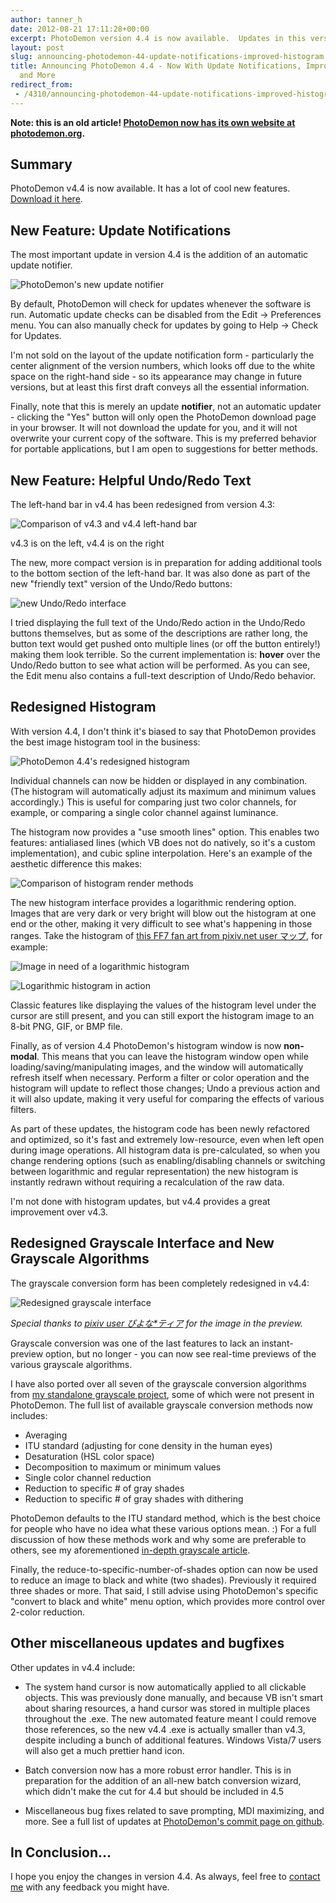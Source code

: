 ```yaml
---
author: tanner_h
date: 2012-08-21 17:11:28+00:00
excerpt: PhotoDemon version 4.4 is now available.  Updates in this version include an all-new automatic update notifier.  Helpful Undo/Redo text that describes what you are about to Undo/Redo.  A redesigned histogram, including per-channel rendering, logarithmic histograms, a new interface, and no more modal-window locking.  A new grayscale conversion interface, including two new algorithms and real-time previews.  And the usual batch of bugfixes and optimizations.
layout: post
slug: announcing-photodemon-44-update-notifications-improved-histogram
title: Announcing PhotoDemon 4.4 - Now With Update Notifications, Improved Histogram,
  and More
redirect_from:
 - /4310/announcing-photodemon-44-update-notifications-improved-histogram
---
```


**Note: this is an old article!  [PhotoDemon now has its own website at photodemon.org](https://photodemon.org).**

## Summary

PhotoDemon v4.4 is now available. It has a lot of cool new features. [Download it here](https://photodemon.org/download/).

## New Feature: Update Notifications

The most important update in version 4.4 is the addition of an automatic update notifier.

![PhotoDemon's new update notifier](images/UpdateNotifier_solo.jpg)

By default, PhotoDemon will check for updates whenever the software is run. Automatic update checks can be disabled from the Edit -> Preferences menu. You can also manually check for updates by going to Help -> Check for Updates.

I'm not sold on the layout of the update notification form - particularly the center alignment of the version numbers, which looks off due to the white space on the right-hand side - so its appearance may change in future versions, but at least this first draft conveys all the essential information.

Finally, note that this is merely an update **notifier**, not an automatic updater - clicking the "Yes" button will only open the PhotoDemon download page in your browser. It will not download the update for you, and it will not overwrite your current copy of the software. This is my preferred behavior for portable applications, but I am open to suggestions for better methods.

## New Feature: Helpful Undo/Redo Text

The left-hand bar in v4.4 has been redesigned from version 4.3:

![Comparison of v4.3 and v4.4 left-hand bar](images/side-bar-4-3-vs-4-4.jpg)

v4.3 is on the left, v4.4 is on the right

The new, more compact version is in preparation for adding additional tools to the bottom section of the left-hand bar. It was also done as part of the new "friendly text" version of the Undo/Redo buttons:

![new Undo/Redo interface](images/undo-redo-with-new-text-display.jpg)

I tried displaying the full text of the Undo/Redo action in the Undo/Redo buttons themselves, but as some of the descriptions are rather long, the button text would get pushed onto multiple lines (or off the button entirely!) making them look terrible. So the current implementation is: **hover** over the Undo/Redo button to see what action will be performed. As you can see, the Edit menu also contains a full-text description of Undo/Redo behavior.

## Redesigned Histogram

With version 4.4, I don't think it's biased to say that PhotoDemon provides the best image histogram tool in the business:

![PhotoDemon 4.4's redesigned histogram](images/new_histogram_interface.jpg)

Individual channels can now be hidden or displayed in any combination. (The histogram will automatically adjust its maximum and minimum values accordingly.) This is useful for comparing just two color channels, for example, or comparing a single color channel against luminance.

The histogram now provides a "use smooth lines" option. This enables two features: antialiased lines (which VB does not do natively, so it's a custom implementation), and cubic spline interpolation. Here's an example of the aesthetic difference this makes:

![Comparison of histogram render methods](images/histogram_smooth_comparison.jpg)

The new histogram interface provides a logarithmic rendering option. Images that are very dark or very bright will blow out the histogram at one end or the other, making it very difficult to see what's happening in those ranges. Take the histogram of [this FF7 fan art from pixiv.net user マップ](http://www.pixiv.net/member_illust.php?mode=medium&illust_id=21635864), for example:

![Image in need of a logarithmic histogram](images/histogram-needing-logarithmic-values.jpg)

![Logarithmic histogram in action](images/logarithmic-histogram-in-action.jpg)

Classic features like displaying the values of the histogram level under the cursor are still present, and you can still export the histogram image to an 8-bit PNG, GIF, or BMP file.

Finally, as of version 4.4 PhotoDemon's histogram window is now **non-modal**. This means that you can leave the histogram window open while loading/saving/manipulating images, and the window will automatically refresh itself when necessary. Perform a filter or color operation and the histogram will update to reflect those changes; Undo a previous action and it will also update, making it very useful for comparing the effects of various filters.

As part of these updates, the histogram code has been newly refactored and optimized, so it's fast and extremely low-resource, even when left open during image operations. All histogram data is pre-calculated, so when you change rendering options (such as enabling/disabling channels or switching between logarithmic and regular representation) the new histogram is instantly redrawn without requiring a recalculation of the raw data.

I'm not done with histogram updates, but v4.4 provides a great improvement over v4.3.

## Redesigned Grayscale Interface and New Grayscale Algorithms

The grayscale conversion form has been completely redesigned in v4.4:

![Redesigned grayscale interface](images/old-vs-new-grayscale.jpg)

*Special thanks to [pixiv user ぴよな*ティア](http://www.pixiv.net/member_illust.php?mode=medium&illust_id=23671187) for the image in the preview.*

Grayscale conversion was one of the last features to lack an instant-preview option, but no longer - you can now see real-time previews of the various grayscale algorithms.

I have also ported over all seven of the grayscale conversion algorithms from [my standalone grayscale project](3643/grayscale-image-algorithm-vb6/), some of which were not present in PhotoDemon.  The full list of available grayscale conversion methods now includes:
	
  * Averaging
  * ITU standard (adjusting for cone density in the human eyes)
  * Desaturation (HSL color space)
  * Decomposition to maximum or minimum values
  * Single color channel reduction
  * Reduction to specific # of gray shades
  * Reduction to specific # of gray shades with dithering

PhotoDemon defaults to the ITU standard method, which is the best choice for people who have no idea what these various options mean.  :)  For a full discussion of how these methods work and why some are preferable to others, see my aforementioned [in-depth grayscale article](3643/grayscale-image-algorithm-vb6/).

Finally, the reduce-to-specific-number-of-shades option can now be used to reduce an image to black and white (two shades).  Previously it required three shades or more.  That said, I still advise using PhotoDemon's specific "convert to black and white" menu option, which provides more control over 2-color reduction.

## Other miscellaneous updates and bugfixes

Other updates in v4.4 include:
	
  * The system hand cursor is now automatically applied to all clickable objects.  This was previously done manually, and because VB isn't smart about sharing resources, a hand cursor was stored in multiple places throughout the .exe.  The new automated feature meant I could remove those references, so the new v4.4 .exe is actually smaller than v4.3, despite including a bunch of additional features.  Windows Vista/7 users will also get a much prettier hand icon.
	
  * Batch conversion now has a more robust error handler.  This is in preparation for the addition of an all-new batch conversion wizard, which didn't make the cut for 4.4 but should be included in 4.5
	
  * Miscellaneous bug fixes related to save prompting, MDI maximizing, and more.  See a full list of updates at [PhotoDemon's commit page on github](https://github.com/tannerhelland/PhotoDemon/commits/master).

## In Conclusion...

I hope you enjoy the changes in version 4.4.  As always, feel free to [contact me](contact) with any feedback you might have.
